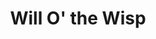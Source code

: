 ---
title: Will O' the Wisp
year: 1936
opening_date: 1936-03-03
closing_date: 
layout: productions
featured_image: 
image_caption:
image_credit:
playbill: 
category: 
Theatre: Theatre Jacksonville
cast:
  The White-Faced Girl: Helen Anders
  The Irish Maid: June Stoy
  The Poet's Wife: Kathleen Godshalk
  The Country Woman: Louise Bowden
crew:
  Director: Marion Hendry
  Props: Marion Hendry
  Staging: Frances Blackwell
---